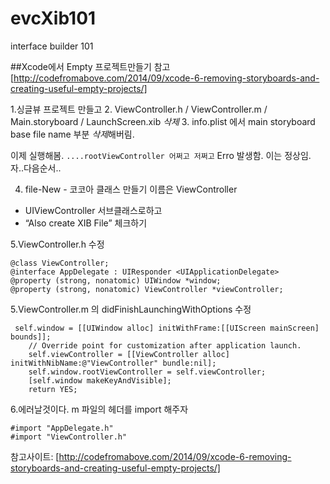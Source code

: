 # evcXib101
interface builder 101

##Xcode에서 Empty 프로젝트만들기
 참고 [http://codefromabove.com/2014/09/xcode-6-removing-storyboards-and-creating-useful-empty-projects/]

1.싱글뷰 프로젝트 만들고
2. ViewController.h   / ViewController.m  / Main.storyboard / LaunchScreen.xib *삭제*
3. info.plist 에서 main storyboard base file name 부분 *삭제*해버림.

이제 실행해봄.
`....rootViewController 어쩌고 저쩌고` Erro 발생함. 이는 정상임.
자..다음순서..

4. file-New - 코코아 클래스 만들기 이름은 ViewController
 * UIViewController 서브클래스로하고
 * “Also create XIB File” 체크하기

5.ViewController.h 수정
```objc
@class ViewController;
@interface AppDelegate : UIResponder <UIApplicationDelegate>
@property (strong, nonatomic) UIWindow *window;
@property (strong, nonatomic) ViewController *viewController;
```
5.ViewController.m 의 didFinishLaunchingWithOptions 수정
```objc
 self.window = [[UIWindow alloc] initWithFrame:[[UIScreen mainScreen] bounds]];
    // Override point for customization after application launch.
    self.viewController = [[ViewController alloc] initWithNibName:@"ViewController" bundle:nil];
    self.window.rootViewController = self.viewController;
    [self.window makeKeyAndVisible];
    return YES;
```
6.에러날것이다. m 파일의 헤더를 import  해주자
```objc
#import "AppDelegate.h"
#import "ViewController.h"
```

참고사이트: [http://codefromabove.com/2014/09/xcode-6-removing-storyboards-and-creating-useful-empty-projects/]
